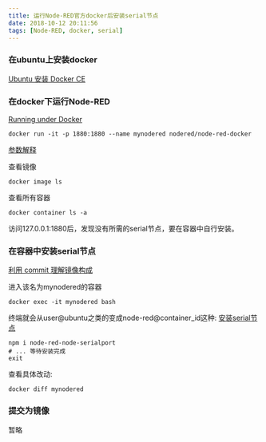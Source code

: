 ```yaml
---
title: 运行Node-RED官方docker后安装serial节点
date: 2018-10-12 20:11:56
tags: [Node-RED, docker, serial]
---
```

### 在ubuntu上安装docker
[Ubuntu 安装 Docker CE](https://yeasy.gitbooks.io/docker_practice/install/ubuntu.html)

### 在docker下运行Node-RED
[Running under Docker](https://nodered.org/docs/platforms/docker)

```
docker run -it -p 1880:1880 --name mynodered nodered/node-red-docker
```

[参数解释](https://hub.docker.com/r/nodered/node-red-docker/)

查看镜像
```
docker image ls
```

查看所有容器
```
docker container ls -a
```

访问127.0.0.1:1880后，发现没有所需的serial节点，要在容器中自行安装。

### 在容器中安装serial节点
[利用 commit 理解镜像构成](https://yeasy.gitbooks.io/docker_practice/image/commit.html)

进入该名为mynodered的容器
```
docker exec -it mynodered bash
```
终端就会从user@ubuntu之类的变成node-red@container_id这种:
[安装serial节点](https://flows.nodered.org/node/node-red-node-serialport)
```
npm i node-red-node-serialport
# ... 等待安装完成
exit
```

查看具体改动:
```
docker diff mynodered
```

### 提交为镜像
暂略